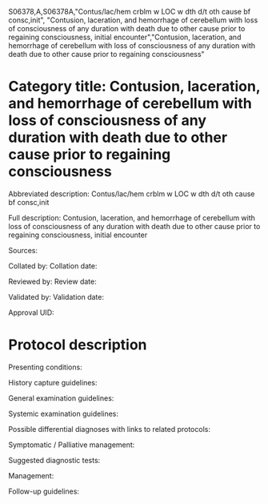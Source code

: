 S06378,A,S06378A,"Contus/lac/hem crblm w LOC w dth d/t oth cause bf consc,init", "Contusion, laceration, and hemorrhage of cerebellum with loss of consciousness of any duration with death due to other cause prior to regaining consciousness, initial encounter","Contusion, laceration, and hemorrhage of cerebellum with loss of consciousness of any duration with death due to other cause prior to regaining consciousness"
# Category title: Contusion, laceration, and hemorrhage of cerebellum with loss of consciousness of any duration with death due to other cause prior to regaining consciousness

Abbreviated description: Contus/lac/hem crblm w LOC w dth d/t oth cause bf consc,init

Full description: Contusion, laceration, and hemorrhage of cerebellum with loss of consciousness of any duration with death due to other cause prior to regaining consciousness, initial encounter

Sources:

Collated by:
Collation date:

Reviewed by:
Review date:

Validated by:
Validation date:

Approval UID:

# Protocol description

Presenting conditions:

History capture guidelines:

General examination guidelines:

Systemic examination guidelines:

Possible differential diagnoses with links to related protocols:

Symptomatic / Palliative management:

Suggested diagnostic tests:

Management:

Follow-up guidelines:
